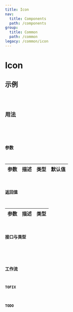 ```yaml
---
title: Icon
nav:
  title: Components
  path: /components
group:
  title: Common
  path: /common
legacy: /common/icon
---
```


# Icon

## 示例

<code src="./demo/basic.tsx" />

## 用法

```ts

```

### 参数

| 参数 | 描述 | 类型 | 默认值 |
| -------- | ----------- | ---- | ------- |

### 返回值

| 参数 | 描述 | 类型 |
| -------- | ----------- | ---- |

### 接口与类型

```ts

```

### 工作流

#### TOFIX

#### TODO